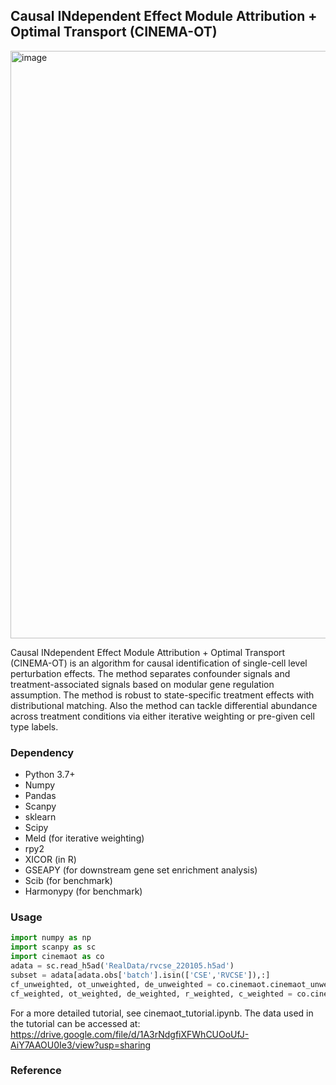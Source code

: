 ## Causal INdependent Effect Module Attribution + Optimal Transport (CINEMA-OT)

<img width="940" alt="image" src="https://user-images.githubusercontent.com/68533876/182231769-72c3395d-acff-4ad3-85ed-e137442ba6f0.png">


Causal INdependent Effect Module Attribution + Optimal Transport (CINEMA-OT)  is an algorithm for causal identification of single-cell level perturbation effects. The method separates confounder signals and treatment-associated signals based on modular gene regulation assumption. The method is robust to state-specific treatment effects with distributional matching. Also the method can tackle differential abundance across treatment conditions via either iterative weighting or pre-given cell type labels. 

### Dependency

- Python 3.7+
- Numpy
- Pandas
- Scanpy
- sklearn
- Scipy
- Meld (for iterative weighting)
- rpy2
- XICOR (in R)
- GSEAPY (for downstream gene set enrichment analysis)
- Scib (for benchmark)
- Harmonypy (for benchmark)

### Usage

```python
import numpy as np
import scanpy as sc
import cinemaot as co
adata = sc.read_h5ad('RealData/rvcse_220105.h5ad')
subset = adata[adata.obs['batch'].isin(['CSE','RVCSE']),:]
cf_unweighted, ot_unweighted, de_unweighted = co.cinemaot.cinemaot_unweighted(subset,obs_label='batch', ref_label='CSE', expr_label='RVCSE')
cf_weighted, ot_weighted, de_weighted, r_weighted, c_weighted = co.cinemaot.cinemaot_weighted(subset,obs_label='batch', ref_label='CSE', expr_label='RVCSE')
```

For a more detailed tutorial, see cinemaot_tutorial.ipynb. The data used in the tutorial can be accessed at: https://drive.google.com/file/d/1A3rNdgfiXFWhCUOoUfJ-AiY7AAOU0Ie3/view?usp=sharing

### Reference

